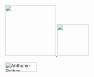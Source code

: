 <div>
  <a href="https://github.com/FelipeValve">
  <img height="160cm" src="https://github-readme-stats.vercel.app/api?username=FelipeValve&show_icons=true&theme=dark&include_all_comits=true&count_private=true"/>
  <img height="100cm" src="https://github-readme-stats.vercel.app/api/top-langs/?username=FelipeValve&layout=compact&langs_count=16&theme=dark"/>
</div>

<div style="display: inline_block"><br>
  <img align="center" alt="Anthony-Python" height="30" width="100" src="https://img.shields.io/badge/Python-3776AB?style=for-the-badge&logo=python&logoColor=white">
</div>
